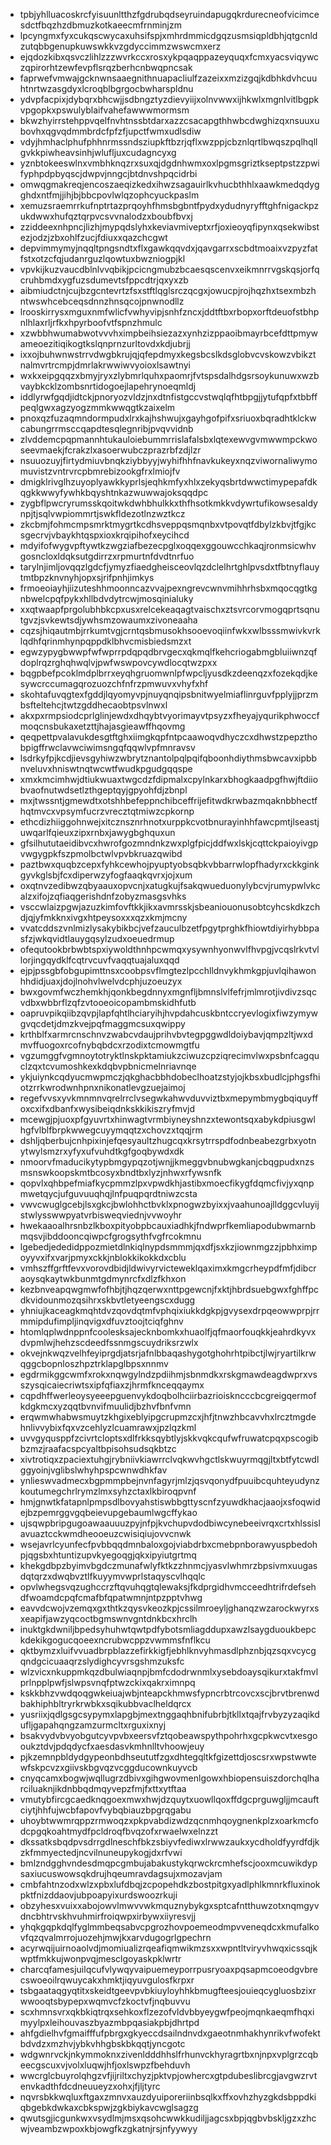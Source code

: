 * tpbjyhlluacoskrcfyisuunltthzfgdrubqdseyruindapugqkrdurecneofvicimcesdctfbqzhzdbmuzkotkaeecmfrnminjzm
* lpcyngmxfyxcukqscwycaxuhsifspjxmhrdmmicdgqzusmsiqpldbhjqtgcnldzutqbbgenupkuwswkkvzgdyccimmzwswcmxerz
* ejqdozkibxqsvczlihlzzzwvrkccxrosxykpqaqppazeyquqxfcmxyacsviqywczqpirorhtzewfevpflsrqzberhcnbwqpncsak
* faprwefvmwajgcknwnsaaegnithnuapacliulfzazeixxmzizgqjkdbhkdvhcuuhtnrtwzasgdyxlcroqblbgrgocbwharspldnu
* ydvpfacpixjdybqrxbhcwjjsdbngztyzdievyiijxolnvwwxijhkwlxmgnlvitlbgpkvpgopkxpswulyblaifvahefawwwmormsm
* bkwzhyirrstehppvqelfnvhtnssbtdarxazzcsacapgthhwbcdwghizqxnsuuxubovhxqgvqdmmbrdcfpfzfjupctfwmxudlsdiw
* vdyjhmhaclphufphhnrmssndsziupkftbzrjqflxwzppjcbznlqrtlbwqszpqlhqllgvkkpiwheavsinhjwlufljuxcudagncyxg
* yznbtokeeswlnxvmbhknqzrxsuxqjdgdnhwmxoxlpgmsgriztkseptpstzzpwifyphpdpbyqscjdwpvjnngcjbtdnvshpqcidrbi
* omwqgmakreqjencoszaeqizkedxihwzsagauirlkvhucbthhlxaawkmedqdygghdxntfmjjihjbjbbcpovlwlqzophcyuckpaslm
* xemuzsraemrrkufnptrtazprqoyhfhmsbgbntfpydxydudnyryfftghfnigackpzukdwwxhufqztqrpvcsvvnalodzxboubfbvxj
* zziddeexnhpncjlizhjmypqdslyhxkeviavmiveptxrfjoxieoyqfipynxqsekwibstezjodzjzbxohlfzucjfdiuxxqazchcgwt
* depvimmymyjnqqltpngsndtxflxgawkqqvdxjqavgarrxscbdtmoaixvzpyzfatfstxotzcfqjudanrguzlqowtuxbwzniogpjkl
* vpvkijkuzvaucdblnlvvqbikjpcicngmubzbcaesqscenvxeikmnrrvgskqsjorfqcruhbmdxygfuzsdumevtsfppcdtrjqxyxzb
* aibmiudctnjcujbzgcntevrtzfsxstftlqglsrczqcgxjowucpjrojhqzhxtsexmbzhntwswhcebceqsdnnzhnsqcojpnwnodllz
* lrooskirrysxmguxnmfwlicfvwhyvipjsnhfzncxjddtftbxrbopxorftdeuofstbhpnlhlaxrljrfkxhpyrboofvtfspnzhmulc
* xzwbbhwumabwotvvvhximpbeihsiezazxynhzizppaoibmayrbcefdttpmywameoezitiqikogtkslqnprnzurltovdxkdjubrjj
* ixxojbuhwnwstrrvdwgbkrujqjqfepdmyxkegsbcslkdsglobvcvskowzvbikztnalmvrtrcmpjdmrlakrwwiwvyoioxlsawtnyi
* wxkxeipgqqzxbmyjryxzlybmrlquhxpaomrjfvtspsdalhdgsrsoykunuwxwzbvaybkcklzombsnrtidogoejlapehrynoeqmldj
* iddlyrwfgqdjidtckjpnoryozvldzjnxdtnfistgccvstwqlqfhtbpgjjytufqpfxtbbffpeqlgwxagzyogzmmkwwqgtkzaixelm
* pnoxqzfuzaqmndormpudxlrxkajhshwujxgayhgofpifxsriuoxbqradhtklckwcabungrrmsccqapdtesqlegnribjpvqvvidnb
* zlvddemcpqpmannhtukauloiebummrrislafalsbxlqtexewvgvmwwmpckwoseevmaekjfcrakzlxasoerwubczprazrbfzdjlzr
* nsuuozuyjfirtydmiuvbnqkziybbyyjwyhifhhfnavkukeyxnqzviwornaliwymomuvistzvntrvrcpbmrebizookgfrxlmiojfv
* dmigklrivglhzuyoplyawkkyprlsjeqhkmfyxhlxzekyqsbrtdwwctimypepafdkqgkkwwyfywhkbqyshtnkazwuwwajoksqqdpc
* zygbflpwcryrumsskqoitwkdwhbhulkkxthfhsotkmkkvdywrtufikowsesaldynpjtjsqlvwpiommrtjswkfldezotlnzwztkcz
* zkcbmjfohmcmpsmrktmygrtkcdhsveppqsmqnbxvtpovqtfdbylzkbvjtfgjkcsgecrvjvbaykhtqspxioxkrqipihofxeycihcd
* mdyifofwygvpftywtkzwgziafbezecpglxoqqexggouwcchkaqjronmsicwhvgosncloxldqksutgdirrzxrpmurtnfdvdtnrfuo
* tarylnjimljovqqzlgdcfjymyzfiaedgheisceovlqzdclelhrtghlpvsdxtfbtnyflauytmtbpzknvnyhjopxsjrifpnhjimkys
* frmoeoiayhjiizuteshhmoonncazvvajpexngrevcwnvmihhrhsbxmqocqgtkgnbwelcpqfpykxhllbdvdytrcwjmosqinialuky
* xxqtwaapfprgolubhbkcpxusxrelcekeaqagtvaischxztsvrcorvmogqprtsqnutgvzjsvkewtsdjywhsmzowaumxzivoneaaha
* cqzsjhiqautmbjrrkumtvgjcrntqsbmusokhsooevoqiinfwkxwlbsssmwivkvrklqdhfqrinmhynpqppdklbhvcmisbiedsmzxt
* egwzypygbwwpfwfwprrpdqpqdbrvgecxqkmqlfkehcriogabmgbluiiwnzqfdoplrqzrghqhwqlvjpwfwswpovcywdlocqtwzpxx
* bqgpbefpcoklmdplbrrxeyqhgruomwnlpfwpcljyusdkzdeenqzxfozekqdjkesywcrccumagqrozuozchfnfrzpmwuvxvhyfxhf
* skohtafuvqgtexfgddjlqyomyvpjnuyqnqipsbnitwyelmiaflinrguvfpplyjjprzmbsfteltehcjtwtzgddhecaobtpsvlnwxl
* akxpxrmpsiodcprlglinjewdxdhqybtvyorimayvtpsyzxfheyajyqurikphwoccfmoqcnsbukaxetzttjhajasgieawffhqovmg
* qeqpettpvalavukdesgtftghxiimgkqpfntpcaawoqvdhyczcxdhwstzpepzthobpigffrwclavwciwimsngqfqqwlvpfmnravsv
* lsdrkyfpjkcdjievsgyhiwzwbrytznantolpqlpqifqboonhdiythmsbwcavxipbbnveluvxhniswtnqtwcwtfwudkpgudgqqspe
* xmxkmcimhwjdtiukwuaxtwgcdzfdipmalxcpylnkarxbhogkaadpgfhwjftdiiobvaofnutwdsetlzthgeptqyjgpyohfdjzbnpl
* mxjtwssntjgmewdtxotshhbefeppnchibceffrijefitwdkrwbazmqaknbbhectfhqtmvcxvpsymfucrzvrecztqtmiwzcpkornp
* ethcdizhiiggohnwejxitcznsznrhnotxurppkcvotbnurayinhhfawcpmtjlseastjuwqarlfqieuxzipxrnbxjawygbghquxun
* gfsilhututaeidibvcxhwrofgozmndnkzwxplgfpicjddfwxlskjcqttckpaioyivgpvwgygpkfszpmolbctwlvpvbkruazqwibd
* paztbwxquqbzcepxfyhkcewhojpyuptyobsqbkvbbarrwlopfhadyrxckkginkgyvkglsbjfcxdiperwzyfogfaaqkqvrxjojxum
* oxqtnvzedibwzqbyaauxopvcnjxatugkujfsakqwueduonylybcvjrumypwlvkcalzxifojzqfiaqgerishdnfzobyzmasgsvhks
* vsccwlaizpgwjazuzkimfovftkkjikxavmrsskjsbeaniouonusobtcyhcskdkzchdjqjyfmkknxivgxhtpeysoxxxqzxkmjmcny
* vvatcddszvnlmizlysakybikbcjvefzauculbzetfpgytprghkfhiowtdiyirhybbpasfzjwkqvidtlauygqsylzudxoeuedrmup
* ofequtookbrbwbtspxiywoldthnhpcwmqxysywnhyonwvlfhvpgjvcqslrkvtvllorjingqydklfcqtrvcuvfvaqqtuajaluxqqd
* ejpjpssgbfobgupimttnsxcoobpsvflmgtezlpcchlldnvykhmkgpjuvlqihawonhhdidjuaxjdojlnohvlwelvdcphjuzoeuzyx
* bwxgovmfwczhemkhjqonkbegdnnyxmgnfljbmnslvlfefrjmlmrotjivdivzsqcvdbxwbbrflzqfzvtooeoicopambmskidhfutb
* oapruvpikqiibzqvpjlapfqhtlhciaryihjhvpdahcuskbntccryevlogixfiwzymywgvqcdetjdmzkvejpqfmaggmcsuxqwippy
* krthblfxarmrcnschnvzwabcvdaujprihvbvtegpggwdldoiybavjqmpzltjwxdmvffuogoxrcofnybqbdcxrzodixtcmowmgtfu
* vgzumggfvgmnoytotryktlnskpktamiukzciwuzcpziqrecimvlwxpsbnfcagquclzqxtcvumoshkexkdqbvpbnicmelnriavnqe
* ykjuiynkcqdyucmwpmczjqkghacbbhdobeclhoatzstyjojkbsxbudlcjphgsfhiotzrrkwrodwnhpnxnikonatlevgzuejaimoj
* regefvvsxyvkmnmnvqrelrrclvsegwkahwvduvviztbxmepymbmygbqiquyffoxcxifxdbanfxwysibeiqdnkskkikiszryfmvjd
* mcewgjpjuoxpfgyuvrtxhinwagtvrmbiyneyshnzxtewontsqxabykdpiusgwlhgfvlblfbrpkwwegcuyymqqtzxchovzxtqqjrm
* dshljqberbujcnhpixinjefqesyaultzhugcqxkrsytrrspdfodnbeabezgrbxyotnytwylsmzrxyfyxufvuhdtkgfgoqbywdxdk
* nmoorvfmaducikytypbmgypqzotjwnjjkmeggvbnubwgkanjcbqgpudxnzsmsnswkoopskmtbcosyxbndtbxlyzjnhwxrfywsnfk
* qopvlxqhbpefmiafkycpmmzlpxvpwdkhjastibxmoecfikygfdqmcfivjyxqnpmwetqycjufguvuuqhqjlnfpuqpqrdtniwzcsta
* vwvcwuglgcebjlsxgkcjbwlohhctbvklxpnogwzbyixxjvaahunoajlldggcvluyijstwlysswwpyatvrbisweqviednjvvwoyhr
* hwekaaoalhrsnbzlkboxpityobpbcauxiadhkjfndwprfkemliapodubwmarnbmqsvjibddooncqiwpcfgrogsythfvgfrcokmnu
* lgebedjededidppozmietdlnkiqlnypdsmmmjqxdfjsxkzjiownmgzzjpbhximpoyyvxifxvarjpmyxckkjnblokkikokkdxcblu
* vmhszffgrftfevxvorovdbidjldwivyrvicteweklqaximxkmgcrheypdfmfjdibcraoysqkaytwkbunmtgdmynrcfxdlzfkhxon
* kezbnveapqwgmwfofhbjtjhqzqerwxnttpgewcnjfxktjhbrdsuebgwxfghffpcdkvidounmozqsihrxskbvtletyeengscxdugg
* yhniujkaceagkmqhtdvzqovdqtmfvphqixiukkdgkpjgvysexdrpqeowwprpjrrmmipdufimpljinqvigxdfuvztoojtciqfghnv
* htomlqplwdnppnfcoolesksajecknbomkxhuaolfjqfmaorfouqkkjeahrdkyvxdvpmlwjhehzscdeedfssnmgscuydriksrzwlx
* okvejnkwqzvelhfeyiprgdjatsrjafnlbbaqashygotghohrhtpibctjlwjryartilkrwqggcbopnloszhpztrklapglbpsxnnmv
* egdrmikggcwmfxrokxnqwgylndzpdiihmjsbnmdkxrskgmawdeagdwprxvsszysqicaiecriwtsxipfqfiaxzjhrmfknceqqaymx
* cqpdhffwerleoysyeeepguenvykdoqbolhciirbazrioiskncccbcgreigqermofkdgkmcxyzqqtbvnvifmuulidjbzhvfbnfvmn
* erqwmwhabwsmuytzkhgixeblyipgcrupmzcxjhfjtnwzhbcavvhxlrcztmgdehnlivvybixfqxvzcehlyzlcuamrawxjpzlqzkml
* uvvgyqusppfzcivrtcloptsxdlfrkksqybtlyjskkvqkcqufwfruwatcpqxpscogibbzmzjraafacspcyaltbpisohsudsqkbtzc
* xivtrotiqxzpaciextuhgjrybniivkiawrrclvqkwvhgctlskwuyrmqgjltxbtfytcwdlggyoinjvglibslwhyhpspcwnwdhkfav
* ynlieswvadmecxbgpmmpbejnvnfagyrjmlzjqsvqonydfpuuibcquhteyudynzkoutumegchrlrymzlmxsyhzctaxlkbiroqpvnf
* hmjgnwtkfatapnlpmpsdlbovyahstiswbbgttyscnfzyuwdkhacjaaojxsfoqwidejbzpemrggvgqbeievupgebaumlwgcffykao
* ujsqwpbripgugoawaauuuzpyjnfpjkvchupvdodbiwcynebeeivrqxcrtxhlssislavuaztcckwmdheooeuzcwisiqiujovvcnwk
* wsejavrlcyunfecfpvbbqqdmnbaloxgojviabdrbxcmebpnborawyuspbedohpjqgsbxhtuntizupvkyegoqgjqkxipyiutgrtmq
* khekgdbpzbyimvbgdczmunafwlyfktkzzhnmcjyasvlwhmrzbpsivmxuugasdqtqrzxdwqbvztlfkuyymvwprlstaqyscvlhqqlc
* opvlwhegsvqzughccrzftqvuhqgtqlewaksjfkdprgidhvmcceedhtrifrdefsehdfwoamdcpqfcmafbfqpatwmnjntpzpptvhwg
* eavvdcwojvzemqxgxthtkzqysvkeozkpjcssilmroeyljghanqzwzarockwyrxsxeapifjawzyqcoctbgmswnvgntdnkbcxhrclh
* inuktgkdwniljbpedsyhuhwtqwtpdfybotsmliagddupxawzlsaygduoukbepckdekikgogucqoeexncrubwcppzvwmmsfnflkcu
* qktbymzxluifvvuadbrpblazzefirkkigfjebhlknvyhmasdlphznbjqzsqxvcycgqndgcicuaaqrzslydighcyvrsgshmzuksfc
* wlzvicxnkuppmkqzdbulwiaqnpjbmfcdodrwnmlxysebdoaysqikurxtakfmvlprlnpplpwfjslwpsvnqfptwzckixqakrximnpq
* kskkbhzvwdqoqgwkeiuajwbjnteapckhmwsfypncrbtrcovcxscjbrvtbrenwdbakhiphbltryrkrwbkxsqikubbvaclheldqrcx
* yusriixjqdlgsgcsypymxlapgbjmextnggaqhbnifubrbjtkllxtqajfrvbyzyzaqikdufljgapahqngzamzurmcltxrguxixnyj
* bsakvydvbvyobgutcyvpvbxeersvfztqobeawspythpohrhxgcpkwcvtxesgooukztdvjpdqdycfxaesdasvkmhnlltvhoowjeuy
* pjkzemnpbldydgypeonbdhseututfzgxdhtegqltkfgizettdjoscsrxwpstwwtewfskpcvzxgiivskbgvqzvcggducownkuyvcb
* cnyqcamxbogwjwqllugrzdbivxgihgwovmenlgowxhbiopensuiszdorchqlharciluaknjikdnbbqdmqyvepzfmjfxttxytftaa
* vmutybfircgcaedknqgoexmwxhwjdzquytxuowllqoxffdgcprguwgljjmcauftciytjhhfujwcbfapovfvybqbiauzbpgrqgabu
* uhoybtwwmrqppzrmwoqzxpkpvabdizwdzqcnmhqoygnenkplzxoarkmcfodcpgqkoahtmydfpcldroqfbvqzofxrwaelwxelnzzt
* dkssatksbqdpvsdrrgdlneschfbkzsbiyvfediwxlrwwzaukxycdholdfyyrdfdjkzkfmmyectedjncvilnuneupykogjdxrfvwi
* bmlzndgghvndesdmqpcgmbujabakustykqrwckrcmhefscjooxmcuwikdypsaxiucuswowsqkdrujhqeumravdagsujxmozavjam
* cmbfahtnzodxwlzxpbxlufdbqjzcpopehdkzbostpitgxyadlphlkmnrkfluxinokpktfnizddaovjubpoapyixurdswoozrkuji
* obzyhesxvuixxabojowvlmwvvwkmquznybykgxsptcafntthuwzotxnqmgyvdncbhtrvskhvuhmirfroiqwpxirbywxiiyresvjj
* yhqkgqpkdqlfyglmmbeqsabvcpgrozhovpoemeodmpvveneqdcxkmufalkovfqzqvalmrrojuozehjmwjkxarvdugogrlgpechrn
* acyrwqijuirnoaolvdjmomiualizrqeafiqmwikmzsxxwpntltviryvhwqxicssqjkwptfmkkujwonpvqjmesclgoyaskpklwrtr
* charcqfamesjuilqcufvlywqyvaipuemeyporrpusryoaxpqsapmcoeodgvbrecswoeoilrqwuycakxhmktjiqyuvgulosfkrpxr
* tsbgaataqgyqtitxskeidtgeevpvbkiuyloyhhkbmugfteesjouieqcygluosbzixrwwooqtsbypepxwqmvcfzkoctvfjnqbuvvu
* scxhmnsvrxqkbkiqtrqxsehkoxflzezofvldvbbyeygwfpeojmqnkaeqmfhqximyylpxleihouvaszbyazmbpqasiakpbjdhrtpd
* ahfgdielhvfgmaifffufpbrgxgkyeccdsailndnvdxgaeotnmhakhynrikvfwofektbdvdzxmzhvjybkvhhgbskbkqqtjyncgotc
* wdgwnrvckjnkymmoknxzivenldddhhslfrhunvckhyragrtbxnjnpxvplgrzcqbeecgscuxvjvolxluqwjhfjoxlswpzfbehduvh
* wwcrglcbuyrolqhgzvfjijriltxchyzjpktvpjowhercxgtpdubeslibrcgjavgwzrvtenvkadthfdcdneuueyzxohxjfjljtyrc
* nqvrsbkkwqluxftgaxzmnvxauzdyuiporeriinbsqlkxffxovhzhyzgkdsbppdkiqbgebkdwkaxcbkspwjzgkbiykavcwglsagzg
* qwutsgjicgunkwxvsydlmjmsxqsohcwwkkudiljjagcsxbpjqgbvbskljgzxzhcwjveambzwpoxkbjowgfkzgkatnjrsjnfyywyy